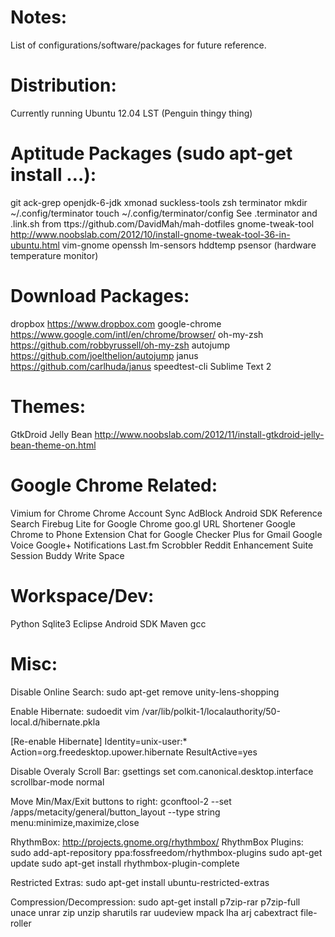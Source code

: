 Notes:
======
List of configurations/software/packages for future reference.

Distribution:
============
Currently running Ubuntu 12.04 LST (Penguin thingy thing)

Aptitude Packages (sudo apt-get install …):
===========================================
git
ack-grep
openjdk-6-jdk
xmonad suckless-tools
zsh
terminator
 mkdir ~/.config/terminator
 touch ~/.config/terminator/config
 See .terminator and .link.sh from ttps://github.com/DavidMah/mah-dotfiles
gnome-tweak-tool
 http://www.noobslab.com/2012/10/install-gnome-tweak-tool-36-in-ubuntu.html
vim-gnome
openssh
lm-sensors hddtemp psensor (hardware temperature monitor)

Download Packages:
==================
dropbox
 https://www.dropbox.com
google-chrome
 https://www.google.com/intl/en/chrome/browser/
oh-my-zsh
 https://github.com/robbyrussell/oh-my-zsh
autojump
 https://github.com/joelthelion/autojump
janus
 https://github.com/carlhuda/janus
speedtest-cli
Sublime Text 2

Themes:
=======
GtkDroid Jelly Bean
 http://www.noobslab.com/2012/11/install-gtkdroid-jelly-bean-theme-on.html

Google Chrome Related:
=====================
Vimium for Chrome
Chrome Account Sync
AdBlock
Android SDK Reference Search
Firebug Lite for Google Chrome
goo.gl URL Shortener
Google Chrome to Phone Extension
Chat for Google
Checker Plus for Gmail
Google Voice
Google+ Notifications
Last.fm Scrobbler
Reddit Enhancement Suite
Session Buddy
Write Space

Workspace/Dev:
=============
 Python
 Sqlite3
 Eclipse
 Android SDK
 Maven
 gcc

Misc:
=====
Disable Online Search:
 sudo apt-get remove unity-lens-shopping

Enable Hibernate:
 sudoedit vim /var/lib/polkit-1/localauthority/50-local.d/hibernate.pkla

 [Re-enable Hibernate]
 Identity=unix-user:*
 Action=org.freedesktop.upower.hibernate
 ResultActive=yes

Disable Overaly Scroll Bar:
 gsettings set com.canonical.desktop.interface scrollbar-mode normal

Move Min/Max/Exit buttons to right:
 gconftool-2 --set /apps/metacity/general/button_layout --type string menu:minimize,maximize,close

RhythmBox: http://projects.gnome.org/rhythmbox/
RhythmBox Plugins:
 sudo add-apt-repository ppa:fossfreedom/rhythmbox-plugins
 sudo apt-get update
 sudo apt-get install rhythmbox-plugin-complete

Restricted Extras: sudo apt-get install ubuntu-restricted-extras

Compression/Decompression:
 sudo apt-get install p7zip-rar p7zip-full unace unrar zip unzip sharutils rar uudeview mpack lha arj cabextract file-roller





